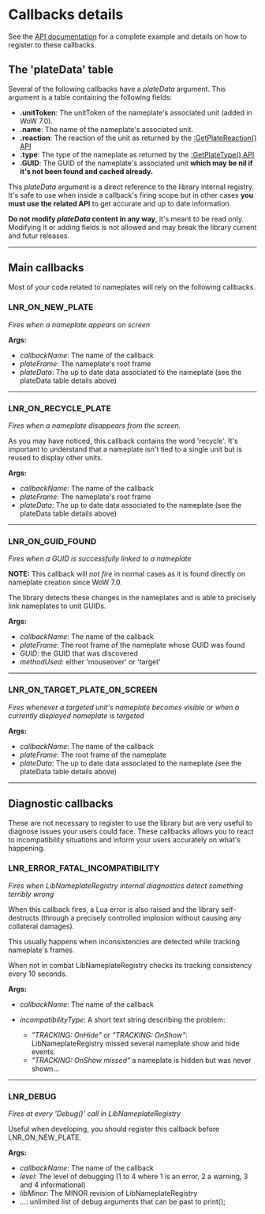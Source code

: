 Callbacks details
=================


See the [API documentation][api] for a complete example and details on how to register to these callbacks.

The 'plateData' table
---------------------

Several of the following callbacks have a *plateData* argument. This argument
is a table containing the following fields:

- **.unitToken**: The unitToken of the nameplate's associated unit (added in WoW 7.0).
- **.name**: The name of the nameplate's associated unit.
- **.reaction**: The reaction of the unit as returned by the [:GetPlateReaction() API](http://www.wowace.com/addons/libnameplateregistry-1-0/pages/api/#w-addon-get-plate-reaction-plate-frame)
- **.type**: The type of the nameplate as returned by the [:GetPlateType() API](http://www.wowace.com/addons/libnameplateregistry-1-0/pages/api/#w-addon-get-plate-type-plate-frame)
- **.GUID**: The GUID of the nameplate's associated unit **which may be nil if it's not been found and cached already.**

This *plateData* argument is a direct reference to the library internal
registry. It's safe to use when inside a callback's firing scope but in other
cases **you must use the related API** to get accurate and up to date information.

**Do not modify *plateData* content in any way**, it's meant to be read only.
Modifying it or adding fields is not allowed and may break the library current
and futur releases.

* * * * * * * *

Main callbacks
--------------

Most of your code related to nameplates will rely on the following callbacks.

### LNR_ON_NEW_PLATE

*Fires when a nameplate appears on screen*

**Args:**

- *callbackName*: The name of the callback
- *plateFrame*: The nameplate's root frame
- *plateData*: The up to date data associated to the nameplate (see the plateData table details above)

* * * * * * * *

### LNR_ON_RECYCLE_PLATE

*Fires when a nameplate disappears from the screen.*

As you may have noticed, this callback contains the word 'recycle'. It's
important to understand that a nameplate isn't tied to a single unit but is
reused to display other units.

**Args:**

- *callbackName*: The name of the callback
- *plateFrame*: The nameplate's root frame
- *plateData*: The up to date data associated to the nameplate (see the plateData table details above)

* * * * * * * *

### LNR_ON_GUID_FOUND

*Fires when a GUID is successfully linked to a nameplate*

**NOTE:** This callback will *not fire* in normal cases as it is found directly
on nameplate creation since WoW 7.0.

The library detects these changes in the nameplates and is able to precisely
link nameplates to unit GUIDs.

**Args:**

- *callbackName*: The name of the callback
- *plateFrame*: The root frame of the nameplate whose GUID was found
- *GUID*: the GUID that was discovered
- *methodUsed*: either 'mouseover' or 'target'

* * * * * * * *

### LNR_ON_TARGET_PLATE_ON_SCREEN

*Fires whenever a targeted unit's nameplate becomes visible or when a currently
displayed nameplate is targeted*

**Args:**

- *callbackName*: The name of the callback
- *plateFrame*: The root frame of the nameplate
- *plateData*: The up to date data associated to the nameplate (see the plateData table details above)

* * * * * * * *


Diagnostic callbacks
--------------------

These are not necessary to register to use the library but are very useful to
diagnose issues your users could face.
These callbacks allows you to react to incompatibility situations and inform
your users accurately on what's happening.

### LNR_ERROR_FATAL_INCOMPATIBILITY

*Fires when LibNameplateRegistry internal diagnostics detect something
terribly wrong*

When this callback fires, a Lua error is also raised and the library
self-destructs (through a precisely controlled implosion without causing any
collateral damages).

This usually happens when inconsistencies are detected while tracking nameplate's frames.

When not in combat LibNameplateRegistry checks its tracking consistency every 10 seconds.

**Args:**

- *callbackName*: The name of the callback
- *incompatibilityType*: A short text string describing the problem:
    
    - *"TRACKING: OnHide"* or *"TRACKING: OnShow"*: LibNameplateRegistry missed several nameplate show and hide events.
    - *"TRACKING: OnShow missed"* a nameplate is hidden but was never shown...

* * * * * * * *

### LNR_DEBUG

*Fires at every 'Debug()' call in LibNameplateRegistry*

Useful when developing, you should register this callback before LNR_ON_NEW_PLATE.


**Args:**

- *callbackName*: The name of the callback
- *level*: The level of debugging (1 to 4 where 1 is an error, 2 a warning, 3 and 4 informational)
- *libMinor*: The MINOR revision of LibNameplateRegistry
- *...*: unlimited list of debug arguments that can be past to print();


[api]: http://www.wowace.com/addons/libnameplateregistry-1-0/pages/api/
